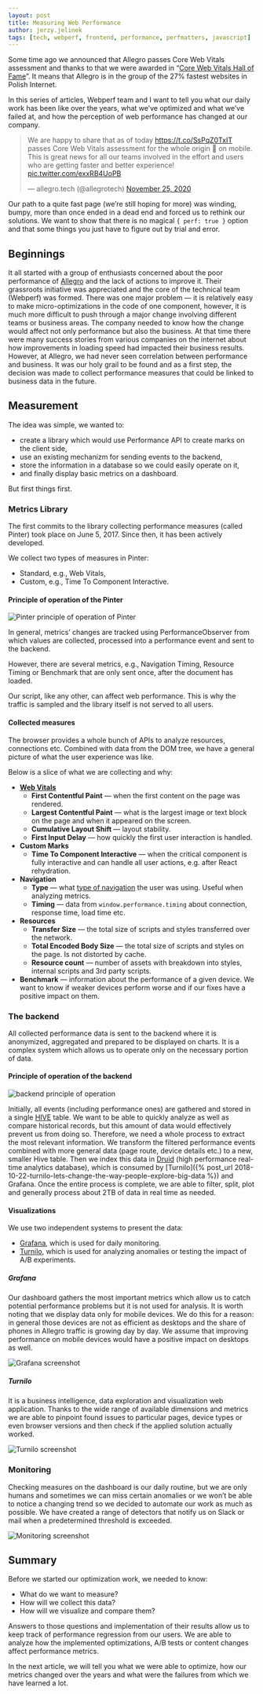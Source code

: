 ```yaml
---
layout: post
title: Measuring Web Performance
author: jerzy.jelinek
tags: [tech, webperf, frontend, performance, perfmatters, javascript]
---
```

Some time ago we announced that Allegro passes Core Web Vitals assessment and thanks to that we were awarded in “[Core Web Vitals Hall of Fame](https://www.thinkwithgoogle.com/intl/en-cee/marketing-strategies/app-and-mobile/why-should-73-of-polish-websites-have-a-closer-look-at-their-mobile-user-experience/ "Core Web Vitals Hall of Fame")”.
It means that Allegro is in the group of the 27% fastest websites in Polish Internet.

In this series of articles, Webperf team and I want to tell you what our daily work has been like over the years,
what we’ve optimized and what we’ve failed at, and how the perception of web performance has changed at our company.

<blockquote class="twitter-tweet tw-align-center"><p lang="en" dir="ltr">We are happy to share that as of today <a href="https://t.co/SsPqZ0TxIT">https://t.co/SsPqZ0TxIT</a> passes Core Web Vitals assessment for the whole origin 🎉 on mobile. This is great news for all our teams involved in the effort and users who are getting faster and better experience! <a href="https://t.co/exxRB4UoPB">pic.twitter.com/exxRB4UoPB</a></p>&mdash; allegro.tech (@allegrotech) <a href="https://twitter.com/allegrotech/status/1331547521139822592?ref_src=twsrc%5Etfw">November 25, 2020</a></blockquote> <script async src="https://platform.twitter.com/widgets.js" charset="utf-8"></script>

Our path to a quite fast page (we’re still hoping for more) was winding, bumpy, more than once ended in a dead end and forced us to rethink our solutions.
We want to show that there is no magical `{ perf: true }` option and that some things you just have to figure out by trial and error.

## Beginnings

It all started with a group of enthusiasts concerned about the poor performance of [Allegro](https://allegro.pl "Allegro.pl") and the lack of actions to improve it.
Their grassroots initiative was appreciated and the core of the technical team (Webperf) was formed.
There was one major problem — it is relatively easy to make micro-optimizations in the code of one component,
however, it is much more difficult to push through a major change involving different teams or business areas.
The company needed to know how the change would affect not only performance but also the business.
At that time there were many success stories from various companies on the internet about how improvements in loading speed had impacted their business results.
However, at Allegro, we had never seen correlation between performance and business. It was our holy grail to be found and as a first step,
the decision was made to collect performance measures that could be linked to business data in the future.

## Measurement

The idea was simple, we wanted to:

* create a library which would use Performance API to create marks on the client side,
* use an existing mechanizm for sending events to the backend,
* store the information in a database so we could easily operate on it,
* and finally display basic metrics on a dashboard.

But first things first.

### Metrics Library

The first commits to the library collecting performance measures (called Pinter) took place on June 5, 2017. Since then, it has been actively developed.

We collect two types of measures in Pinter:

* Standard, e.g., Web Vitals,
* Custom, e.g., Time To Component Interactive.

#### Principle of operation of the Pinter

![Pinter principle of operation of Pinter](/img/articles/2021-05-28-measuring-web-performance/pinter-diagram.jpg "Pinter principle of operation of Pinter")

In general, metrics’ changes are tracked using PerformanceObserver from which values are collected, processed into a performance event and sent to the backend.

However, there are several metrics, e.g., Navigation Timing, Resource Timing or Benchmark that are only sent once, after the document has loaded.

Our script, like any other, can affect web performance. This is why the traffic is sampled and the library itself is not served to all users.

#### Collected measures

The browser provides a whole bunch of APIs to analyze resources, connections etc. Combined with data from the DOM tree, we have a general picture of what the user experience was like.

Below is a slice of what we are collecting and why:

* **[Web Vitals](https://web.dev/learn-web-vitals/)**
  * **First Contentful Paint** — when the first content on the page was rendered.
  * **Largest Contentful Paint** — what is the largest image or text block on the page and when it appeared on the screen.
  * **Cumulative Layout Shift** — layout stability.
  * **First Input Delay** — how quickly the first user interaction is handled.
* **Custom Marks**
  * **Time To Component Interactive** — when the critical component is fully interactive and can handle all user actions, e.g. after React rehydration.
* **Navigation**
  * **Type** — what [type of navigation](https://developer.mozilla.org/en-US/docs/Web/API/PerformanceNavigationTiming/type) the user was using. Useful when analyzing metrics.
  * **Timing** — data from `window.performance.timing` about connection, response time, load time etc.
* **Resources**
  * **Transfer Size** — the total size of scripts and styles transferred over the network.
  * **Total Encoded Body Size** — the total size of scripts and styles on the page. Is not distorted by cache.
  * **Resource count** — number of assets with breakdown into styles, internal scripts and 3rd party scripts.
* **Benchmark** — information about the performance of a given device. We want to know if weaker devices perform worse and if our fixes have a positive impact on them.

### The backend

All collected performance data is sent to the backend where it is anonymized, aggregated and prepared to be displayed on charts.
It is a complex system which allows us to operate only on the necessary portion of data.

#### Principle of operation of the backend

![backend principle of operation](/img/articles/2021-05-28-measuring-web-performance/backend-diagram.jpg "backend principle of operation")

Initially, all events (including performance ones) are gathered and stored in a single [HIVE](https://hive.apache.org/) table.
We want to be able to quickly analyze as well as compare historical records, but this amount of data would effectively prevent us from doing so.
Therefore, we need a whole process to extract the most relevant information. We transform the filtered performance events combined
with more general data (page route, device details etc.) to a new, smaller Hive table. Then we index this data in [Druid](https://druid.apache.org/)
(high performance real-time analytics database), which is consumed by [Turnilo]({% post_url 2018-10-22-turnilo-lets-change-the-way-people-explore-big-data %}) and Grafana.
Once the entire process is complete, we are able to filter, split, plot and generally process about 2TB of data in real time as needed.

#### Visualizations

We use two independent systems to present the data:

* [Grafana](https://grafana.com/), which is used for daily monitoring.
* [Turnilo](https://github.com/allegro/turnilo), which is used for analyzing anomalies or testing the impact of A/B experiments.

##### Grafana

Our dashboard gathers the most important metrics which allow us to catch potential performance problems but it is not used for analysis.
It is worth noting that we display data only for mobile devices. We do this for a reason: in general those devices
are not as efficient as desktops and the share of phones in Allegro traffic is growing day by day.
We assume that improving performance on mobile devices would have a positive impact on desktops as well.

![Grafana screenshot](/img/articles/2021-05-28-measuring-web-performance/grafana-screen.png "Grafana screenshot")

##### Turnilo

It is a business intelligence, data exploration and visualization web application. Thanks to the wide range of available dimensions
and metrics we are able to pinpoint found issues to particular pages, device types or even browser versions
and then check if the applied solution actually worked.

![Turnilo screenshot](/img/articles/2021-05-28-measuring-web-performance/turnilo-screen.png "Turnilo screenshot")

### Monitoring

Checking measures on the dashboard is our daily routine, but we are only humans and sometimes we can miss certain anomalies
or we won’t be able to notice a changing trend so we decided to automate our work as much as possible.
We have created a range of detectors that notify us on Slack or mail when a predetermined threshold is exceeded.

![Monitoring screenshot](/img/articles/2021-05-28-measuring-web-performance/monitoring-screen.png "Monitoring screenshot")

## Summary

Before we started our optimization work, we needed to know:

* What do we want to measure?
* How will we collect this data?
* How will we visualize and compare them?

Answers to those questions and implementation of their results allow us to keep track of performance regression from our users. We are able to analyze how the implemented optimizations, A/B tests or content changes affect performance metrics.

In the next article, we will tell you what we were able to optimize, how our metrics changed over the years and what were the failures from which we have learned a lot.
